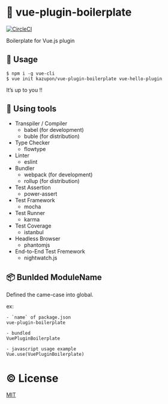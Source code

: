 # :nut_and_bolt: vue-plugin-boilerplate

[![CircleCI](https://circleci.com/gh/kazupon/vue-plugin-boilerplate/tree/master.svg?style=svg)](https://circleci.com/gh/kazupon/vue-plugin-boilerplate/tree/master)

Boilerplate for Vue.js plugin


## :rocket: Usage

    $ npm i -g vue-cli
    $ vue init kazupon/vue-plugin-boilerplate vue-hello-plugin

It’s up to you !!

## :hammer: Using tools
- Transpiler / Compiler
    - babel (for development)
    - buble (for distribution)
- Type Checker
    - flowtype
- Linter
    - eslint
- Bundler
    - webpack (for development)
    - rollup (for distribution)
- Test Assertion
    - power-assert
- Test Framework
    - mocha
- Test Runner
    - karma
- Test Coverage
    - istanbul
- Headless Browser
    - phantomjs
- End-to-End Test Fremework
    - nightwatch.js

## :package: Bunlded ModuleName
Defined the came-case into global.

ex:
```
- `name` of package.json
vue-plugin-boilerplate

- bundled
VuePluginBoilerplate

- javascript usage example
Vue.use(VuePluginBoilerplate)
```

# :copyright: License

[MIT](http://opensource.org/licenses/MIT)
